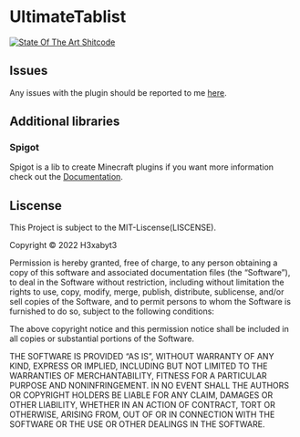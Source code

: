 # UltimateTablist
[![State Of The Art Shitcode](https://img.shields.io/static/v1?label=State-of-the-art&message=Shitcode&color=7B5804)](https://github.com/trekhleb/state-of-the-art-shitcode)

## Issues
Any issues with the plugin should be reported to me [here](https://discord.gg/invite/Kx3PtwEzVJ).

## Additional libraries
### Spigot
Spigot is a lib to create Minecraft plugins if you want more information check out the [Documentation](https://hub.spigotmc.org/).

## Liscense
This Project is subject to the MIT-Liscense(LISCENSE).

Copyright © 2022 H3xabyt3

Permission is hereby granted, free of charge, to any person obtaining a copy of this software
and associated documentation files (the “Software”), to deal in the Software without
restriction, including without limitation the rights to use, copy, modify, merge, publish,
distribute, sublicense, and/or sell copies of the Software, and to permit persons to whom the
Software is furnished to do so, subject to the following conditions:

The above copyright notice and this permission notice shall be included in all copies or
substantial portions of the Software.

THE SOFTWARE IS PROVIDED “AS IS”, WITHOUT WARRANTY OF ANY KIND, EXPRESS OR IMPLIED, INCLUDING
BUT NOT LIMITED TO THE WARRANTIES OF MERCHANTABILITY, FITNESS FOR A PARTICULAR PURPOSE AND
NONINFRINGEMENT. IN NO EVENT SHALL THE AUTHORS OR COPYRIGHT HOLDERS BE LIABLE FOR ANY CLAIM,
DAMAGES OR OTHER LIABILITY, WHETHER IN AN ACTION OF CONTRACT, TORT OR OTHERWISE, ARISING
FROM, OUT OF OR IN CONNECTION WITH THE SOFTWARE OR THE USE OR OTHER DEALINGS IN THE SOFTWARE.
